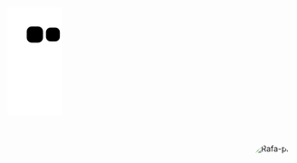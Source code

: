
  ##
 
<div> 
 
  ![Snake animation](https://github.com/rafaballerini/rafaballerini/blob/output/github-contribution-grid-snake.svg)
 
</div>

  ##
  
  
<div ><br>

  <img align="right" alt="Rafa-pic" height="150" style="border-radius:50px;" src="https://media.discordapp.net/attachments/940697375767416883/940734188422848542/ezgif.com-gif-maker.gif?width=676&height=676">
</div>
